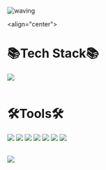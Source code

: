 ![waving](https://capsule-render.vercel.app/api?type=waving&height=200&fontAlignY=40&text=HyobinBae&color=gradient)

<align="center">

 # 📚Tech Stack📚
 <div>
  <img src="https://img.shields.io/badge/Git-F05032?style=flat&logo=Git&logoColor=white"/>
 </div>
 </br>

 # 🛠️Tools🛠️
 <div>
  <img src="https://img.shields.io/badge/Git-F05032?style=flat&logo=Git&logoColor=white"/>
  <img src="https://img.shields.io/badge/GitHub-181717?style=flat&logo=GitHub&logoColor=white"/>
  <img src="https://img.shields.io/badge/Slack-4A154B?style=flat&logo=Slack&logoColor=white"/>
  <img src="https://img.shields.io/badge/VSCode-007ACC?style=flat&logo=Visual Studio Code&logoColor=white"/>
  <img src="https://img.shields.io/badge/IntelliJ-000000?style=flat&logo=IntelliJ%20IDEA&logoColor=white""/>
  <img src="https://img.shields.io/badge/Notion-000000?style=flat&logo=Notion&logoColor=white"/>
  <img src="https://img.shields.io/badge/Trello-0052CC?style=flat&logo=Trello&logoColor=white" />
 </div>
 </br>

 <img src="https://github-readme-stats.vercel.app/api/top-langs/?username=HyobinBae&layout=compact"/><br>                                                   
</div>
